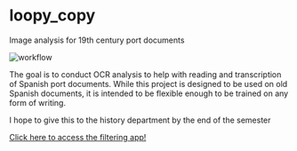 # loopy_copy
Image analysis for 19th century port documents


![workflow](https://github.com/eemeidinger/loopy_copy/assets/136099064/8932fd73-8c2e-4726-87f2-ed29d0d8e69d)



The goal is to conduct OCR analysis to help with reading and transcription of Spanish port documents. While this project is designed to be used on old Spanish documents, it is intended to be flexible enough to be trained on any form of writing.

I hope to give this to the history department by the end of the semester

[Click here to access the filtering app!](https://loopycopy.streamlit.app/)
